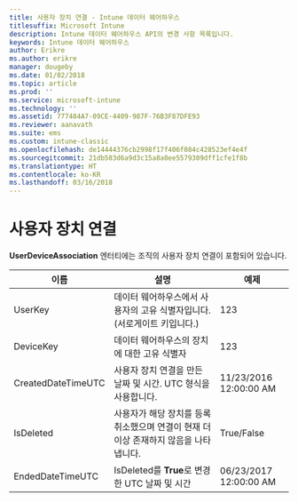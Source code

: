 ```yaml
---
title: 사용자 장치 연결 - Intune 데이터 웨어하우스
titlesuffix: Microsoft Intune
description: Intune 데이터 웨어하우스 API의 변경 사항 목록입니다.
keywords: Intune 데이터 웨어하우스
author: Erikre
ms.author: erikre
manager: dougeby
ms.date: 01/02/2018
ms.topic: article
ms.prod: ''
ms.service: microsoft-intune
ms.technology: ''
ms.assetid: 777484A7-09CE-4409-987F-76B3F87DFE93
ms.reviewer: aanavath
ms.suite: ems
ms.custom: intune-classic
ms.openlocfilehash: de14444376cb2998f17f406f084c428523ef4e4f
ms.sourcegitcommit: 21db583d6a9d3c15a8a8ee5579309dff1cfe1f8b
ms.translationtype: HT
ms.contentlocale: ko-KR
ms.lasthandoff: 03/16/2018
---
```

# <a name="user-device-association"></a>사용자 장치 연결

**UserDeviceAssociation** 엔터티에는 조직의 사용자 장치 연결이 포함되어 있습니다.

| 이름               | 설명                                                                                      | 예제                |
|--------------------|--------------------------------------------------------------------------------------------------|------------------------|
| UserKey            | 데이터 웨어하우스에서 사용자의 고유 식별자입니다. (서로게이트 키입니다.)                              | 123                    |
| DeviceKey          | 데이터 웨어하우스의 장치에 대한 고유 식별자                                            | 123                    |
| CreatedDateTimeUTC | 사용자 장치 연결을 만든 날짜 및 시간. UTC 형식을 사용합니다.                                | 11/23/2016 12:00:00 AM |
| IsDeleted          | 사용자가 해당 장치를 등록 취소했으며 연결이 현재 더 이상 존재하지 않음을 나타냅니다. | True/False             |
| EndedDateTimeUTC   | IsDeleted를 **True**로 변경한 UTC 날짜 및 시간                                              | 06/23/2017 12:00:00 AM |
